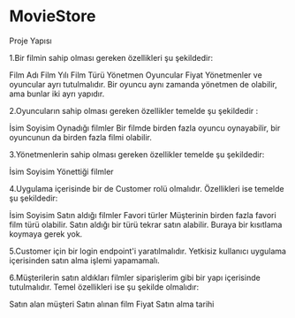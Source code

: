 # MovieStore
Proje Yapısı


1.Bir filmin sahip olması gereken özellikleri şu şekildedir:

Film Adı
Film Yılı
Film Türü
Yönetmen
Oyuncular
Fiyat
Yönetmenler ve oyuncular ayrı tutulmalıdır. Bir oyuncu aynı zamanda yönetmen de olabilir, ama bunlar iki ayrı yapıdır.



2.Oyuncuların sahip olması gereken özellikler temelde şu şekildedir :

İsim
Soyisim
Oynadığı filmler
Bir filmde birden fazla oyuncu oynayabilir, bir oyuncunun da birden fazla filmi olabilir.



3.Yönetmenlerin sahip olması gereken özellikler temelde şu şekildedir:

İsim
Soyisim
Yönettiği filmler


4.Uygulama içerisinde bir de Customer rolü olmalıdır. Özellikleri ise temelde şu şekildedir:

İsim
Soyisim
Satın aldığı filmler
Favori türler
Müşterinin birden fazla favori film türü olabilir. Satın aldığı bir türü tekrar satın alabilir. Buraya bir kısıtlama koymaya gerek yok.



5.Customer için bir login endpoint'i yaratılmalıdır. Yetkisiz kullanıcı uygulama içerisinden satın alma işlemi yapamamalı.



6.Müşterilerin satın aldıkları filmler siparişlerim gibi bir yapı içerisinde tutulmalıdır. Temel özellikleri ise şu şekilde olmalıdır:



Satın alan müşteri
Satın alınan film
Fiyat
Satın alma tarihi
